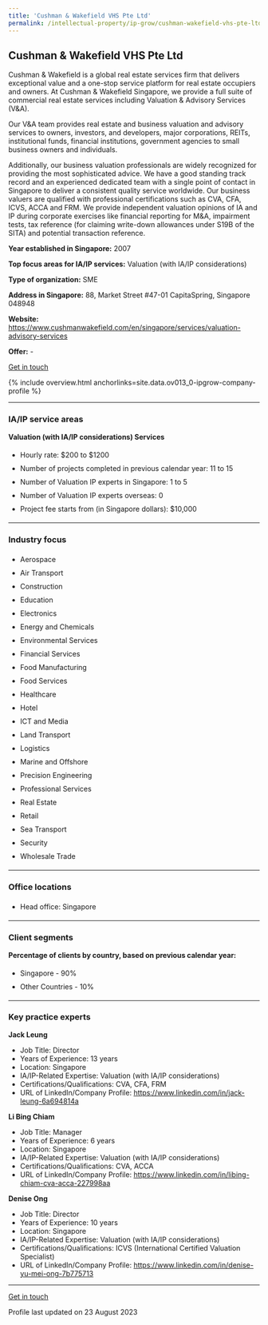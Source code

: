 ```yaml
---
title: 'Cushman & Wakefield VHS Pte Ltd'
permalink: /intellectual-property/ip-grow/cushman-wakefield-vhs-pte-ltd/
---
```


## Cushman & Wakefield VHS Pte Ltd

Cushman & Wakefield is a global real estate services firm that delivers exceptional value and a one-stop service platform for real estate occupiers and owners. At Cushman & Wakefield Singapore, we provide a full suite of commercial real estate services including Valuation & Advisory Services (V&A). 

Our V&A team provides real estate and business valuation and advisory services to owners, investors, and developers, major corporations, REITs, institutional funds, financial institutions, government agencies to small business owners and individuals.   

Additionally, our business valuation professionals are widely recognized for providing the most sophisticated advice. We have a good standing track record and an experienced dedicated team with a single point of contact in Singapore to deliver a consistent quality service worldwide. Our business valuers are qualified with professional certifications such as CVA, CFA, ICVS, ACCA and FRM. We provide independent valuation opinions of IA and IP during corporate exercises like financial reporting for M&A, impairment tests, tax reference (for claiming write-down allowances under S19B of the SITA) and potential transaction reference.

<b>Year established in Singapore:</b> 2007

<b>Top focus areas for IA/IP services:</b> Valuation (with IA/IP considerations)

<b>Type of organization:</b> SME

<b>Address in Singapore:</b> 88, Market Street #47-01 CapitaSpring, Singapore 048948

<b>Website:</b> <a href='https://www.cushmanwakefield.com/en/singapore/services/valuation-advisory-services'>https://www.cushmanwakefield.com/en/singapore/services/valuation-advisory-services</a>

<b>Offer:</b> -

<a class='btn' href='https://form.gov.sg/642242cfb69f640012f5b8c5' target='_blank' rel='noopener'>Get in touch</a>

{% include overview.html anchorlinks=site.data.ov013_0-ipgrow-company-profile %}

---
<a name='ip-related-service-areas'></a>
### IA/IP service areas

**Valuation (with IA/IP considerations) Services**

<ul>
<li style='line-height: 27px; margin: 0px 0px !important'>Hourly rate:  $200 to $1200</li>
<li style='line-height: 27px; margin: 0px 0px !important'>Number of projects completed in previous calendar year: 11 to 15</li>
<li style='line-height: 27px; margin: 0px 0px !important'>Number of Valuation IP experts in Singapore: 1 to 5</li>
<li style='line-height: 27px; margin: 0px 0px !important'>Number of Valuation IP experts overseas: 0</li>
<li style='line-height: 27px; margin: 0px 0px !important'>Project fee starts from (in Singapore dollars):  $10,000</li>
</ul>

---
<a name='industry-focus'></a>
### Industry focus

<ul><li style='line-height: 27px; margin: 0px 0px !important'> Aerospace</li><li style='line-height: 27px; margin: 0px 0px !important'>Air Transport</li><li style='line-height: 27px; margin: 0px 0px !important'>Construction</li><li style='line-height: 27px; margin: 0px 0px !important'>Education</li><li style='line-height: 27px; margin: 0px 0px !important'>Electronics</li><li style='line-height: 27px; margin: 0px 0px !important'>Energy and Chemicals</li><li style='line-height: 27px; margin: 0px 0px !important'>Environmental Services</li><li style='line-height: 27px; margin: 0px 0px !important'>Financial Services</li><li style='line-height: 27px; margin: 0px 0px !important'>Food Manufacturing</li><li style='line-height: 27px; margin: 0px 0px !important'>Food Services</li><li style='line-height: 27px; margin: 0px 0px !important'>Healthcare</li><li style='line-height: 27px; margin: 0px 0px !important'>Hotel</li><li style='line-height: 27px; margin: 0px 0px !important'>ICT and Media</li><li style='line-height: 27px; margin: 0px 0px !important'>Land Transport</li><li style='line-height: 27px; margin: 0px 0px !important'>Logistics</li><li style='line-height: 27px; margin: 0px 0px !important'>Marine and Offshore</li><li style='line-height: 27px; margin: 0px 0px !important'>Precision Engineering</li><li style='line-height: 27px; margin: 0px 0px !important'>Professional Services</li><li style='line-height: 27px; margin: 0px 0px !important'>Real Estate</li><li style='line-height: 27px; margin: 0px 0px !important'>Retail</li><li style='line-height: 27px; margin: 0px 0px !important'>Sea Transport</li><li style='line-height: 27px; margin: 0px 0px !important'>Security</li><li style='line-height: 27px; margin: 0px 0px !important'>Wholesale Trade</li></ul>

---
<a name='office-locations'></a>
### Office locations

<ul><li style='line-height: 27px; margin: 0px 0px !important'> Head office: Singapore</li></ul>

---
<a name='client-segments'></a>
### Client segments

**Percentage of clients by country, based on previous calendar year:**

<ul><li style='line-height: 27px; margin: 0px 0px !important'> Singapore - 90%	</li><li style='line-height: 27px; margin: 0px 0px !important'>Other Countries - 10%</li></ul>

---
<a name='key-practice-experts'></a>
### Key practice experts

**Jack Leung**

- Job Title: Director
- Years of Experience: 13 years
- Location: Singapore
- IA/IP-Related Expertise: Valuation (with IA/IP considerations)
- Certifications/Qualifications: CVA, CFA, FRM  
- URL of LinkedIn/Company Profile: <a href="https://www.linkedin.com/in/jack-leung-6a694814a" target="_blank" rel="noopener">https://www.linkedin.com/in/jack-leung-6a694814a</a>

**Li Bing Chiam**

- Job Title: Manager
- Years of Experience: 6 years
- Location: Singapore
- IA/IP-Related Expertise: Valuation (with IA/IP considerations)
- Certifications/Qualifications: CVA, ACCA
- URL of LinkedIn/Company Profile: <a href="https://www.linkedin.com/in/libing-chiam-cva-acca-227998aa" target="_blank" rel="noopener">https://www.linkedin.com/in/libing-chiam-cva-acca-227998aa</a>

**Denise Ong**

- Job Title: Director
- Years of Experience: 10 years
- Location: Singapore
- IA/IP-Related Expertise: Valuation (with IA/IP considerations)
- Certifications/Qualifications: ICVS (International Certified Valuation Specialist)
- URL of LinkedIn/Company Profile: <a href="https://www.linkedin.com/in/denise-yu-mei-ong-7b775713" target="_blank" rel="noopener">https://www.linkedin.com/in/denise-yu-mei-ong-7b775713</a>

---
<p>
<a class='btn' href='https://form.gov.sg/642242cfb69f640012f5b8c5' target='_blank' rel='noopener'>Get in touch</a>
</p>
Profile last updated on 23 August 2023
